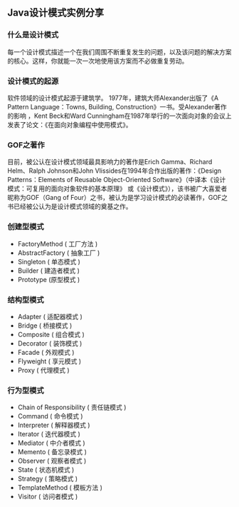 ## Java设计模式实例分享 ##

### 什么是设计模式 ###

每一个设计模式描述一个在我们周围不断重复发生的问题，以及该问题的解决方案的核心。这样，你就能一次一次地使用该方案而不必做重复劳动。

### 设计模式的起源 ###

软件领域的设计模式起源于建筑学。
1977年，建筑大师Alexander出版了《A Pattern Language：Towns, Building, Construction》一书。受Alexander著作的影响 ，Kent Beck和Ward Cunningham在1987年举行的一次面向对象的会议上发表了论文：《在面向对象编程中使用模式》。 
  
### GOF之著作 ###
  
  目前，被公认在设计模式领域最具影响力的著作是Erich Gamma、Richard Helm、Ralph Johnson和John Vlissides在1994年合作出版的著作：《Design Patterns：Elements of Reusable Object-Oriented Software》（中译本《设计模式：可复用的面向对象软件的基本原理》 或《设计模式》），该书被广大喜爱者昵称为GOF（Gang of Four）之书，被认为是学习设计模式的必读著作，GOF之书已经被公认为是设计模式领域的奠基之作。
  
  
### 创建型模式 ###
  
* FactoryMethod ( 工厂方法 )
* AbstractFactory ( 抽象工厂 ) 
* Singleton ( 单态模式 ) 
* Builder ( 建造者模式 ) 
* Prototype (原型模式 )

### 结构型模式 ###

* Adapter ( 适配器模式 )
* Bridge ( 桥接模式 ) 
* Composite ( 组合模式 ) 
* Decorator ( 装饰模式 ) 
* Facade ( 外观模式 ) 
* Flyweight ( 享元模式 ) 
* Proxy ( 代理模式 ) 

### 行为型模式 ###

* Chain of Responsibility ( 责任链模式 ) 
* Command ( 命令模式 ) 
* Interpreter ( 解释器模式 ) 
* Iterator ( 迭代器模式 ) 
* Mediator ( 中介者模式 ) 
* Memento ( 备忘录模式 ) 
* Observer ( 观察者模式 ) 
* State ( 状态机模式 ) 
* Strategy ( 策略模式 ) 
* TemplateMethod ( 模板方法 ) 
* Visitor ( 访问者模式 )

  